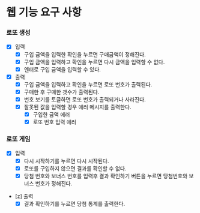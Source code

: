 # 웹 기능 요구 사항

### 로또 생성

- [x] 입력
  - [x] 구입 금액을 입력한 확인을 누르면 구매금액이 정해진다.
  - [x] 구입 금액을 입력하고 확인을 누르면 다시 금액을 입력할 수 없다.
  - [x] 엔터로 구입 금액을 입력할 수 있다.
- [x] 출력
  - [x] 구입 금액을 입력하고 확인을 누르면 로또 번호가 출력된다.
  - [x] 구매한 후 구매한 갯수가 출력된다.
  - [x] 번호 보기를 토글하면 로또 번호가 출력되거나 사라진다.
  - [x] 잘못된 값을 입력할 경우 에러 메시지를 출력한다.
    - [x] 구입한 금액 에러
    - [x] 로또 번호 입력 에러

### 로또 게임

- [x] 입력
  - [x] 다시 시작하기를 누르면 다시 시작된다.
  - [x] 로또를 구입하지 않으면 결과를 확인할 수 없다.
  - [x] 당첨 번호와 보너스 번호를 입력후 결과 확인하기 버튼을 누르면 당첨번호와 보너스 번호가 정해진다.
- [z] 출력
  - [x] 결과 확인하기를 누르면 당첨 통계를 출력한다.
